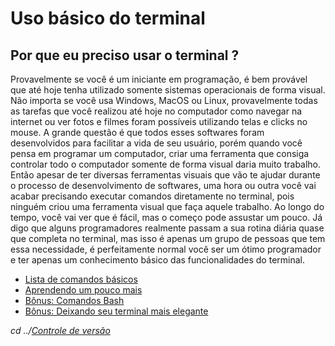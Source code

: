 # Uso básico do terminal

## Por que eu preciso usar o terminal ?
Provavelmente se você é um iniciante em programação, é bem provável que até hoje tenha utilizado somente sistemas operacionais de forma visual. Não importa se você usa Windows, MacOS ou Linux, provavelmente todas as tarefas que você realizou até hoje no computador como navegar na internet ou ver fotos e filmes foram possíveis utilizando telas e clicks no mouse. A grande questão é que todos esses softwares foram desenvolvidos para facilitar a vida de seu usuário, porém quando você pensa em programar um computador, criar uma ferramenta que consiga controlar todo o computador somente de forma visual daria muito trabalho. Então apesar de ter diversas ferramentas visuais que vão te ajudar durante o processo de desenvolvimento de softwares, uma hora ou outra você vai acabar precisando executar comandos diretamente no terminal, pois ninguém criou uma ferramenta visual que faça aquele trabalho. Ao longo do tempo, você vai ver que é fácil, mas o começo pode assustar um pouco. 
Já digo que alguns programadores realmente passam a sua rotina diária quase que completa no terminal, mas isso é apenas um grupo de pessoas que tem essa necessidade, é perfeitamente normal você ser um ótimo programador e ter apenas um conhecimento básico das funcionalidades do terminal.

- [Lista de comandos básicos](comandos)
- [Aprendendo um pouco mais](mais)
- [Bônus: Comandos Bash](bash)
- [Bônus: Deixando seu terminal mais elegante](zsh)

*cd ../[Controle de versão](../controleVersao/controleVersao)*
